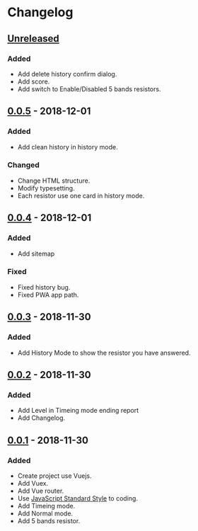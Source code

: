 # Changelog

## [Unreleased]
### Added
- Add delete history confirm dialog.
- Add score.
- Add switch to Enable/Disabled 5 bands resistors.

## [0.0.5] - 2018-12-01
### Added
- Add clean history in history mode.
### Changed
- Change HTML structure.
- Modify typesetting.
- Each resistor use one card in history mode.

## [0.0.4] - 2018-12-01
### Added
- Add sitemap
### Fixed
- Fixed history bug.
- Fixed PWA app path.

## [0.0.3] - 2018-11-30
### Added
- Add History Mode to show the resistor you have answered.

## [0.0.2] - 2018-11-30
### Added
- Add Level in Timeing mode ending report
- Add Changelog.

## [0.0.1] - 2018-11-30
### Added
- Create project use Vuejs.
- Add Vuex.
- Add Vue router.
- Use [JavaScript Standard Style](https://github.com/standard/standard) to coding.
- Add Timeing mode.
- Add Normal mode.
- Add 5 bands resistor.

[Unreleased]: https://github.com/wilicw/resicolor/tree/develop
[0.0.1]: https://github.com/wilicw/resicolor/releases/tag/v0.0.1
[0.0.2]: https://github.com/wilicw/resicolor/releases/tag/v0.0.2
[0.0.3]: https://github.com/wilicw/resicolor/releases/tag/v0.0.3
[0.0.4]: https://github.com/wilicw/resicolor/releases/tag/v0.0.4
[0.0.5]: https://github.com/wilicw/resicolor/releases/tag/v0.0.5
